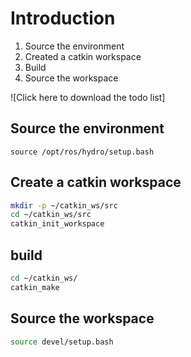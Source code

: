 Introduction
============

1. Source the environment
2. Created a catkin workspace
3. Build
4. Source the workspace

![Click here to download the todo list]

Source the environment
----------------------

`source /opt/ros/hydro/setup.bash`

Create a catkin workspace 
-------------------------

```bash
mkdir -p ~/catkin_ws/src
cd ~/catkin_ws/src
catkin_init_workspace
```


build
------

```bash
cd ~/catkin_ws/
catkin_make
```

Source the workspace
--------------------


```bash
source devel/setup.bash
```
